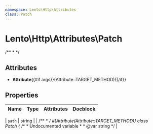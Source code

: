 ```yaml
---
namespace: Lento\Http\Attributes
class: Patch
---
```


# Lento\Http\Attributes\Patch

/**
 *
 */

## Attributes

- **Attribute**{{#if args}}(Attribute::TARGET_METHOD){{/if}}


## Properties
| Name | Type | Attributes | Docblock |
|------|------|------------|----------|

| `path` | string |  | /**
 *
 */
#[Attribute(Attribute::TARGET_METHOD)]
class Patch
{
    /**
     * Undocumented variable
     *
     * @var string
     */ |




